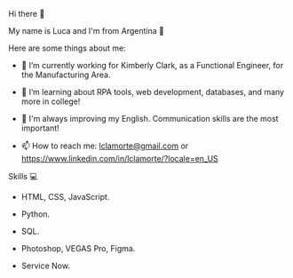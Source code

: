 Hi there 👋

My name is Luca and I'm from Argentina 🧉

Here are some things about me:

- 🔭 I’m currently working for Kimberly Clark, as a Functional Engineer, for the Manufacturing Area.

- 🌱 I’m learning about RPA tools, web development, databases, and many more in college!

- 🔧 I'm always improving my English. Communication skills are the most important!

- 📫 How to reach me: lclamorte@gmail.com or https://www.linkedin.com/in/lclamorte/?locale=en_US

Skills 💻

- HTML, CSS, JavaScript.

- Python.

- SQL.

- Photoshop, VEGAS Pro, Figma.

- Service Now.

